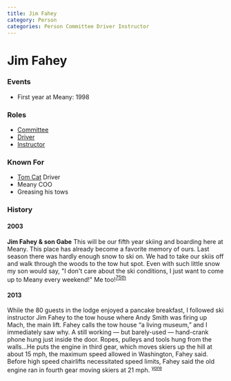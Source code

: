 ```yaml
---
title: Jim Fahey
category: Person
categories: Person Committee Driver Instructor
---
```

# Jim Fahey
### Events
- First year at Meany: 1998

### Roles

- [Committee](Committee)
- [Driver](Driver)
- [Instructor](Instructor)

### Known For

- [Tom Cat](Tom-Cat) Driver
- Meany COO
- Greasing his tows

### History

#### 2003

**Jim Fahey & son Gabe** This will be our fifth year skiing and boarding here at Meany. This place has already become a favorite memory of ours. Last season there was hardly enough snow to ski on. We had to take our skiis off and walk through the woods to the tow hut spot. Even with such little snow my son would say, "I don't care about the ski conditions, I just want to come up to Meany every weekend!" Me too!<sup>[75th][]</sup>

#### 2013

While the 80 guests in the lodge enjoyed a pancake breakfast, I followed ski instructor Jim Fahey to the tow house where Andy Smith was firing up Mach, the main lift. Fahey calls the tow house “a living museum,” and I immediately saw why. A still working — but barely-used — hand-crank phone hung just inside the door. Ropes, pulleys and tools hung from the walls...He puts the engine in third gear, which moves skiers up the hill at about 15 mph, the maximum speed allowed in Washington, Fahey said. Before high speed chairlifts necessitated speed limits, Fahey said the old engine ran in fourth gear moving skiers at 21 mph. <sup>[yore][]</sup>


[75th]: Anniversary#75th
[yore]: https://www.theolympian.com/outdoors/article25316305.html
